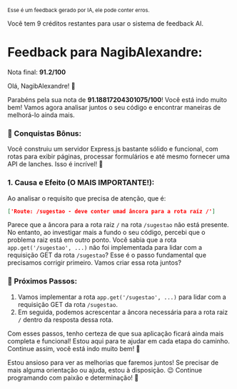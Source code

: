 <sup>Esse é um feedback gerado por IA, ele pode conter erros.</sup>

Você tem 9 créditos restantes para usar o sistema de feedback AI.

# Feedback para NagibAlexandre:

Nota final: **91.2/100**

Olá, NagibAlexandre! 🚀

Parabéns pela sua nota de **91.18817204301075/100**! Você está indo muito bem! Vamos agora analisar juntos o seu código e encontrar maneiras de melhorá-lo ainda mais.

### 🎉 Conquistas Bônus:
Você construiu um servidor Express.js bastante sólido e funcional, com rotas para exibir páginas, processar formulários e até mesmo fornecer uma API de lanches. Isso é incrível! 👏

### 1. Causa e Efeito (O MAIS IMPORTANTE!):
Ao analisar o requisito que precisa de atenção, que é: 
```json
['Route: /sugestao - deve conter umad âncora para a rota raíz /']
```
Parece que a âncora para a rota raiz `/` na rota `/sugestao` não está presente. No entanto, ao investigar mais a fundo o seu código, percebi que o problema raiz está em outro ponto. Você sabia que a rota `app.get('/sugestao', ...)` não foi implementada para lidar com a requisição GET da rota `/sugestao`? Esse é o passo fundamental que precisamos corrigir primeiro. Vamos criar essa rota juntos?

### 🚀 Próximos Passos:
1. Vamos implementar a rota `app.get('/sugestao', ...)` para lidar com a requisição GET da rota `/sugestao`.
2. Em seguida, podemos acrescentar a âncora necessária para a rota raiz `/` dentro da resposta dessa rota.

Com esses passos, tenho certeza de que sua aplicação ficará ainda mais completa e funcional! Estou aqui para te ajudar em cada etapa do caminho. Continue assim, você está indo muito bem! 💪

Estou ansioso para ver as melhorias que faremos juntos! Se precisar de mais alguma orientação ou ajuda, estou à disposição. 😉 Continue programando com paixão e determinação! 🌟